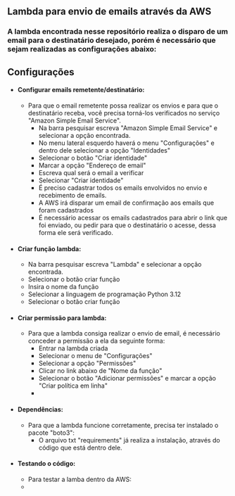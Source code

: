 ## Lambda para envio de emails através da AWS

### A lambda encontrada nesse repositório realiza o disparo de um email para o destinatário desejado, porém é necessário que sejam realizadas as configurações abaixo:

## Configurações

* #### Configurar emails remetente/destinatário:
  - Para que o email remetente possa realizar os envios e para que o destinatário receba, você precisa torná-los verificados no serviço "Amazon Simple Email Service".
    - Na barra pesquisar escreva "Amazon Simple Email Service" e selecionar a opção encontrada. 
    - No menu lateral esquerdo haverá o menu "Configurações" e dentro dele selecionar a opção "Identidades"
    - Selecionar o botão "Criar identidade"
    - Marcar a opção "Endereço de email"
    - Escreva qual será o email a verificar
    - Selecionar "Criar identidade"
    - É preciso cadastrar todos os emails envolvidos no envio e recebimento de emails.
    - A AWS irá disparar um email de confirmação aos emails que foram cadastrados
    - É necessário acessar os emails cadastrados para abrir o link que foi enviado, ou pedir para que o destinatário o acesse, dessa forma ele será verificado.
* #### Criar função lambda:
  - Na barra pesquisar escreva "Lambda" e selecionar a opção encontrada.
  - Selecionar o botão criar função
  - Insira o nome da função
  - Selecionar a linguagem de programação Python 3.12
  - Selecionar o botão criar função
* #### Criar permissão para lambda:
  - Para que a lambda consiga realizar o envio de email, é necessário conceder a permissão a ela da seguinte forma:
    - Entrar na lambda criada
    - Selecionar o menu de "Configurações"
    - Selecionar a opção "Permissões"
    - Clicar no link abaixo de "Nome da função"
    - Selecionar o botão "Adicionar permissões" e marcar a opção "Criar política em linha"
    - 
* #### Dependências:
  - Para que a lambda funcione corretamente, precisa ter instalado o pacote "boto3":
    * O arquivo txt "requirements" já realiza a instalação, através do código que está dentro dele. 
* #### Testando o código:
  - Para testar a lamba dentro da AWS:
  -    
